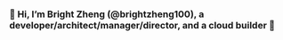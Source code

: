 ### 👋 Hi, I’m Bright Zheng (@brightzheng100), a developer/architect/manager/director, and a cloud builder 👋
